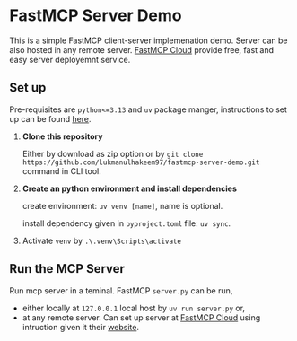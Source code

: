 # FastMCP Server Demo

This is a simple FastMCP client-server implemenation demo. Server can be also hosted in any remote server. [FastMCP Cloud](https://fastmcp.cloud/) provide free, fast and easy server deployemnt service.

## Set up
Pre-requisites are `python<=3.13` and `uv` package manger, instructions to set up can be found [here](https://docs.astral.sh/uv/getting-started/).
1. **Clone this repository**
   
   Either by download as zip option or by `git clone https://github.com/lukmanulhakeem97/fastmcp-server-demo.git` command in CLI tool.
2. **Create an python environment and install dependencies**

   create environment: `uv venv [name]`, name is optional.
   
   install dependency given in `pyproject.toml` file: `uv sync`.
3. Activate `venv` by `.\.venv\Scripts\activate`

## Run the MCP Server
Run mcp server in a teminal. FastMCP `server.py` can be run,
- either locally at `127.0.0.1` local host by `uv run server.py` or,
- at any remote server. Can set up server at [FastMCP Cloud](https://fastmcp.cloud/) using intruction given it their [website](https://gofastmcp.com/deployment/fastmcp-cloud).





